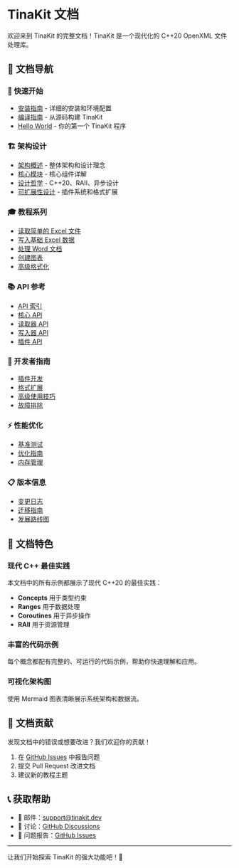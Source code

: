 # TinaKit 文档

欢迎来到 TinaKit 的完整文档！TinaKit 是一个现代化的 C++20 OpenXML 文件处理库。

## 📖 文档导航

### 🚀 快速开始
- [安装指南](getting-started/installation.md) - 详细的安装和环境配置
- [编译指南](getting-started/compilation.md) - 从源码构建 TinaKit
- [Hello World](getting-started/hello-world.md) - 你的第一个 TinaKit 程序

### 🏗️ 架构设计
- [架构概述](architecture/overview.md) - 整体架构和设计理念
- [核心模块](architecture/core-modules.md) - 核心组件详解
- [设计哲学](architecture/design-philosophy.md) - C++20、RAII、异步设计
- [可扩展性设计](architecture/extensibility-design.md) - 插件系统和格式扩展

### 🎓 教程系列
- [读取简单的 Excel 文件](tutorials/01-reading-simple-xlsx.md)
- [写入基础 Excel 数据](tutorials/02-writing-basic-xlsx.md)
- [处理 Word 文档](tutorials/03-handling-docx-files.md)
- [创建图表](tutorials/04-creating-charts.md)
- [高级格式化](tutorials/05-advanced-formatting.md)

### 📚 API 参考
- [API 索引](api-reference/index.md)
- [核心 API](api-reference/core/)
- [读取器 API](api-reference/readers/)
- [写入器 API](api-reference/writers/)
- [插件 API](api-reference/plugins/)

### 🔧 开发者指南
- [插件开发](guides/plugin-development.md)
- [格式扩展](guides/format-extension.md)
- [高级使用技巧](guides/advanced-usage.md)
- [故障排除](guides/troubleshooting.md)

### ⚡ 性能优化
- [基准测试](performance/benchmarks.md)
- [优化指南](performance/optimization-guide.md)
- [内存管理](performance/memory-management.md)

### 📋 版本信息
- [变更日志](releases/changelog.md)
- [迁移指南](releases/migration-guides/)
- [发展路线图](releases/roadmap.md)

## 🎯 文档特色

### 现代 C++ 最佳实践
本文档中的所有示例都展示了现代 C++20 的最佳实践：
- **Concepts** 用于类型约束
- **Ranges** 用于数据处理
- **Coroutines** 用于异步操作
- **RAII** 用于资源管理

### 丰富的代码示例
每个概念都配有完整的、可运行的代码示例，帮助你快速理解和应用。

### 可视化架构图
使用 Mermaid 图表清晰展示系统架构和数据流。

## 🤝 文档贡献

发现文档中的错误或想要改进？我们欢迎你的贡献！

1. 在 [GitHub Issues](https://github.com/your-username/TinaKit/issues) 中报告问题
2. 提交 Pull Request 改进文档
3. 建议新的教程主题

## 📞 获取帮助

- 📧 邮件：support@tinakit.dev
- 💬 讨论：[GitHub Discussions](https://github.com/your-username/TinaKit/discussions)
- 🐛 问题报告：[GitHub Issues](https://github.com/your-username/TinaKit/issues)

---

让我们开始探索 TinaKit 的强大功能吧！🚀
